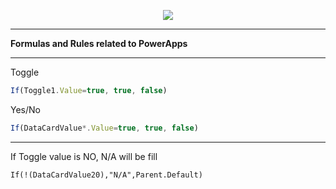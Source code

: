 <p align="center">
<img src="https://user-images.githubusercontent.com/19554935/66256981-bc639e80-e761-11e9-8f6c-03e461718035.png"/>
  </p>
  
  
***
<b>Formulas and Rules related to PowerApps</b>
***
Toggle
```JavaScript
If(Toggle1.Value=true, true, false)
```
Yes/No
```JavaScript
If(DataCardValue*.Value=true, true, false)
```
***
If Toggle value is NO, N/A will be fill
```excel
If(!(DataCardValue20),"N/A",Parent.Default)
```
